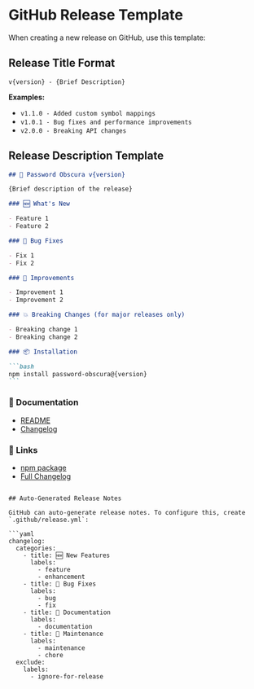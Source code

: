 # GitHub Release Template

When creating a new release on GitHub, use this template:

## Release Title Format

```
v{version} - {Brief Description}
```

**Examples:**

- `v1.1.0 - Added custom symbol mappings`
- `v1.0.1 - Bug fixes and performance improvements`
- `v2.0.0 - Breaking API changes`

## Release Description Template

````markdown
## 🔐 Password Obscura v{version}

{Brief description of the release}

### 🆕 What's New

- Feature 1
- Feature 2

### 🐛 Bug Fixes

- Fix 1
- Fix 2

### 🔧 Improvements

- Improvement 1
- Improvement 2

### 💥 Breaking Changes (for major releases only)

- Breaking change 1
- Breaking change 2

### 📦 Installation

```bash
npm install password-obscura@{version}
```
````

### 📖 Documentation

- [README](https://github.com/angga-22/password-obscura#readme)
- [Changelog](https://github.com/angga-22/password-obscura/blob/main/CHANGELOG.md)

### 🔗 Links

- [npm package](https://www.npmjs.com/package/password-obscura)
- [Full Changelog](https://github.com/angga-22/password-obscura/compare/{previous-version}...v{version})

````

## Auto-Generated Release Notes

GitHub can auto-generate release notes. To configure this, create `.github/release.yml`:

```yaml
changelog:
  categories:
    - title: 🆕 New Features
      labels:
        - feature
        - enhancement
    - title: 🐛 Bug Fixes
      labels:
        - bug
        - fix
    - title: 📖 Documentation
      labels:
        - documentation
    - title: 🔧 Maintenance
      labels:
        - maintenance
        - chore
  exclude:
    labels:
      - ignore-for-release
````

